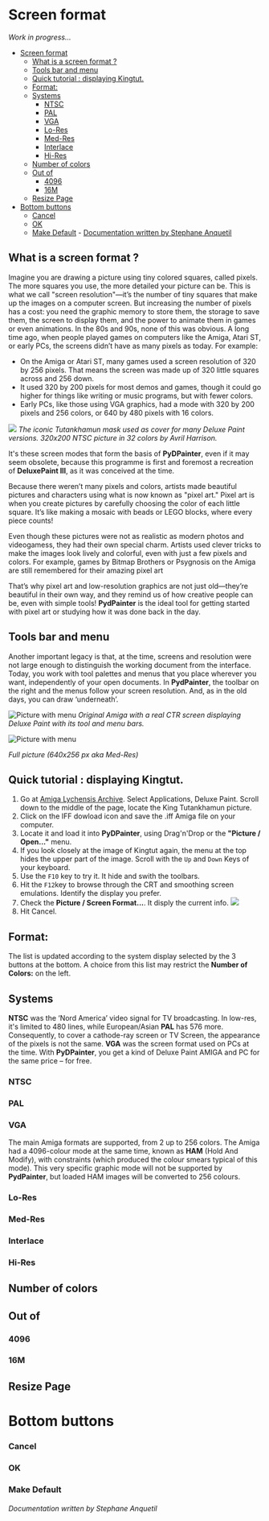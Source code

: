 # Screen format

_Work in progress..._

- [Screen format](#screen-format)
  - [What is a screen format ?](#what-is-a-screen-format-)
  - [Tools bar and menu](#tools-bar-and-menu)
  - [Quick tutorial : displaying Kingtut.](#quick-tutorial--displaying-kingtut)
  - [Format:](#format)
  - [Systems](#systems)
    - [NTSC](#ntsc)
    - [PAL](#pal)
    - [VGA](#vga)
    - [Lo-Res](#lo-res)
    - [Med-Res](#med-res)
    - [Interlace](#interlace)
    - [Hi-Res](#hi-res)
  - [Number of colors](#number-of-colors)
  - [Out of](#out-of)
    - [4096](#4096)
    - [16M](#16m)
  - [Resize Page](#resize-page)
- [Bottom buttons](#bottom-buttons)
    - [Cancel](#cancel)
    - [OK](#ok)
    - [Make Default](#make-default)
          - [Documentation written by Stephane Anquetil](#documentation-written-by-stephane-anquetil)

## What is a screen format ?

Imagine you are drawing a picture using tiny colored squares, called pixels. The more squares you use, the more detailed your picture can be. This is what we call "screen resolution"—it’s the number of tiny squares that make up the images on a computer screen. But increasing the number of pixels has a cost: you need the graphic memory to store them, the storage to save them, the screen to display them, and the power to animate them in games or even animations. In the 80s and 90s, none of this was obvious.
A long time ago, when people played games on computers like the Amiga, Atari ST, or early PCs, the screens didn’t have as many pixels as today. For example:
- On the Amiga or Atari ST, many games used a screen resolution of 320 by 256 pixels. That means the screen was made up of 320 little squares across and 256 down.
- It used 320 by 200 pixels for most demos and games, though it could go higher for things like writing or music programs, but with fewer colors.
- Early PCs, like those using VGA graphics, had a mode with 320 by 200 pixels and 256 colors, or 640 by 480 pixels with 16 colors.

![](Kingtut-ntsc.jpg)
*The iconic Tutankhamun mask used as cover for many Deluxe Paint versions. 320x200 NTSC picture in 32 colors by Avril Harrison.*


It's these screen modes that form the basis of **PyDPainter**, even if it may seem obsolete, because this programme is first and foremost a recreation of **DeluxePaint III**, as it was conceived at the time.

Because there weren’t many pixels and colors, artists made beautiful pictures and characters using what is now known as "pixel art." Pixel art is when you create pictures by carefully choosing the color of each little square. It’s like making a mosaic with beads or LEGO blocks, where every piece counts!

Even though these pictures were not as realistic as modern photos and videogamess, they had their own special charm. Artists used clever tricks to make the images look lively and colorful, even with just a few pixels and colors. For example, games by Bitmap Brothers or Psygnosis on the Amiga are still remembered for their amazing pixel art

That’s why pixel art and low-resolution graphics are not just old—they’re beautiful in their own way, and they remind us of how creative people can be, even with simple tools! **PydPainter** is the ideal tool for getting started with pixel art or studying how it was done back in the day.

## Tools bar and menu

Another important legacy is that, at the time, screens and resolution were not large enough to distinguish the working document from the interface. Today, you work with tool palettes and menus that you place wherever you want, independently of your open documents. In **PydPainter**, the toolbar on the right and the menus follow your screen resolution. And, as in the old days, you can draw ‘underneath’. 

![Picture with menu](640x256_menus.jpg)
*Original Amiga with a real CTR screen displaying Deluxe Paint with its tool and menu bars.*

![Picture with menu](640x256_1.jpg)

*Full picture (640x256 px aka Med-Res)*
## Quick tutorial : displaying Kingtut.

1. Go at [Amiga Lychensis Archive](https://amiga.lychesis.net/applications/DeluxePaint.html). Select Applications, Deluxe Paint. Scroll down to the middle of the page, locate the King Tutankhamun picture.
2. Click on the IFF dowload icon and save the .iff Amiga file on your computer.
3. Locate it and load it into **PyDPainter**, using Drag'n'Drop or the **"Picture / Open..."** menu.
4. If you look closely at the image of Kingtut again, the menu at the top hides the upper part of the image. Scroll with the `Up` and `Down` Keys of your keyboard.
5. Use the `F10` key to try it. It hide and swith the toolbars.
6. Hit the `F12`key to browse through the CRT and smoothing screen emulations. Identify the display you prefer.
7. Check the **Picture / Screen Format...**. It disply the current info.
![](Kingtut-ntsc-scr.jpg)
9. Hit Cancel.

## Format:
The list is updated according to the system display selected by the 3 buttons at the bottom. A choice from this list may restrict the **Number of Colors:** on the left.

## Systems
**NTSC** was the ‘Nord America’ video signal for TV broadcasting. In low-res, it's limited to 480 lines, while European/Asian **PAL** has 576 more. Consequently, to cover a cathode-ray screen or TV Screen, the appearance of the pixels is not the same. **VGA** was the screen format used on PCs at the time. With **PyDPainter**, you get a kind of Deluxe Paint AMIGA and PC for the same price – for free.
### NTSC
### PAL
### VGA


The main Amiga formats are supported, from 2 up to 256 colors. The Amiga had a 4096-colour mode at the same time, known as **HAM** (Hold And Modify), with constraints (which produced the colour smears typical of this mode). This very specific graphic mode will not be supported by **PydPainter**, but loaded HAM images will be converted to 256 colours.

### Lo-Res 


### Med-Res
### Interlace
### Hi-Res



## Number of colors

## Out of
### 4096
### 16M

## Resize Page

# Bottom buttons
### Cancel
### OK
### Make Default

###### Documentation written by Stephane Anquetil
